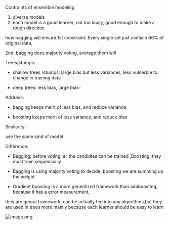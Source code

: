 Contraints of ensemble modeling

1. diverse models
2. each model is a good learner, not too lousy, good enough to make a rough direction



how bagging will ensure 1st constraint: Every single set just contiain 66% of original data, 

2nd: bagging does majority voting, average them will 





Trees/stumps:

- shallow trees /stumps: large bias but less variances, less vulnerble to change in training data 

-  deep trees: less bias, large bias-



Address:

- bagging keeps merit of less bias, and reduce variance 

- boosting keeps merit of less variance, and reduce bias



Similarity:

use the same kind of model



Difference:

- Bagging: before voting, all the candidtes can be trained ;Boosting: they must train sequencially 

- Bagging is using majority voting to decide, boosting we are summing up the weight

- Gradient boosting is a more generilized framework than adaboosting, because it has a error measurement, 







they are genral framework, can be actually fed into  any algorithms,but they are used in trees more  mainly because each learner should be easy  to learn





















![image.png](https://i.loli.net/2019/10/09/UVEvdL3JOzSMte1.png)

